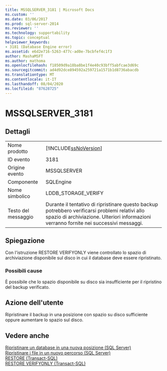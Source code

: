 ```yaml
---
title: MSSQLSERVER_3181 | Microsoft Docs
ms.custom: ''
ms.date: 03/06/2017
ms.prod: sql-server-2014
ms.reviewer: ''
ms.technology: supportability
ms.topic: conceptual
helpviewer_keywords:
- 3181 (Database Engine error)
ms.assetid: e6d2e716-5263-477c-ad0e-7bcbfef4c1f3
author: MashaMSFT
ms.author: mathoma
ms.openlocfilehash: f18509d9a18ba8be1f4e40c93bff5abfcae3d69c
ms.sourcegitcommit: ad4d92dce894592a259721a1571b1d8736abacdb
ms.translationtype: MT
ms.contentlocale: it-IT
ms.lasthandoff: 08/04/2020
ms.locfileid: "87628725"
---
```

# <a name="mssqlserver_3181"></a>MSSQLSERVER_3181
    
## <a name="details"></a>Dettagli  
  
|||  
|-|-|  
|Nome prodotto|[!INCLUDE[ssNoVersion](../../includes/ssnoversion-md.md)]|  
|ID evento|3181|  
|Origine evento|MSSQLSERVER|  
|Componente|SQLEngine|  
|Nome simbolico|LDDB_STORAGE_VERIFY|  
|Testo del messaggio|Durante il tentativo di ripristinare questo backup potrebbero verificarsi problemi relativi allo spazio di archiviazione. Ulteriori informazioni verranno fornite nei successivi messaggi.|  
  
## <a name="explanation"></a>Spiegazione  
 Con l'istruzione RESTORE VERIFYONLY viene controllato lo spazio di archiviazione disponibile sul disco in cui il database deve essere ripristinato.  
  
### <a name="possible-causes"></a>Possibili cause  
 È possibile che lo spazio disponibile su disco sia insufficiente per il ripristino del backup verificato.  
  
## <a name="user-action"></a>Azione dell'utente  
 Ripristinare il backup in una posizione con spazio su disco sufficiente oppure aumentare lo spazio sul disco.  
  
## <a name="see-also"></a>Vedere anche  
 [Ripristinare un database in una nuova posizione &#40;SQL Server&#41;](../backup-restore/restore-a-database-to-a-new-location-sql-server.md)   
 [Ripristinare i file in un nuovo percorso &#40;SQL Server&#41;](../backup-restore/restore-files-to-a-new-location-sql-server.md)   
 [RESTORE &#40;Transact-SQL&#41;](/sql/t-sql/statements/restore-statements-transact-sql)   
 [RESTORE VERIFYONLY &#40;Transact-SQL&#41;](/sql/t-sql/statements/restore-statements-verifyonly-transact-sql)  
  
  
